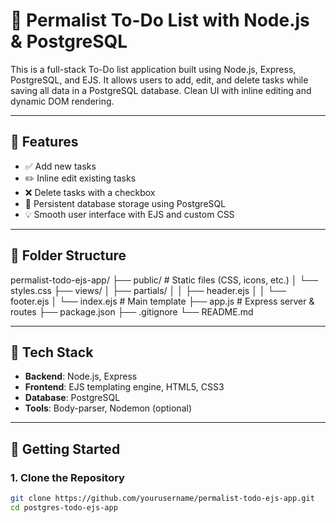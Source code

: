 # 📝 Permalist To-Do List with Node.js & PostgreSQL

This is a full-stack To-Do list application built using Node.js, Express, PostgreSQL, and EJS. It allows users to add, edit, and delete tasks while saving all data in a PostgreSQL database. Clean UI with inline editing and dynamic DOM rendering.

---

## 🔧 Features

- ✅ Add new tasks
- ✏️ Inline edit existing tasks
- ❌ Delete tasks with a checkbox
- 🧠 Persistent database storage using PostgreSQL
- 💡 Smooth user interface with EJS and custom CSS

---

## 📂 Folder Structure

permalist-todo-ejs-app/
├── public/ # Static files (CSS, icons, etc.)
│ └── styles.css
├── views/
│ ├── partials/
│ │ ├── header.ejs
│ │ └── footer.ejs
│ └── index.ejs # Main template
├── app.js # Express server & routes
├── package.json
├── .gitignore
└── README.md

---

## 🧰 Tech Stack

- **Backend**: Node.js, Express
- **Frontend**: EJS templating engine, HTML5, CSS3
- **Database**: PostgreSQL
- **Tools**: Body-parser, Nodemon (optional)

---

## 🚀 Getting Started

### 1. Clone the Repository
```bash
git clone https://github.com/yourusername/permalist-todo-ejs-app.git
cd postgres-todo-ejs-app
